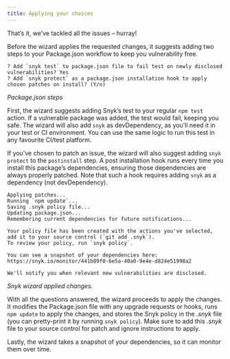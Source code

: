 ```yaml
---
title: Applying your choices
---
```


That’s it, we’ve tackled all the issues – hurray!

Before the wizard applies the requested changes, it suggests adding two steps to your Package.json workflow to keep you vulnerability free.

```console
? Add `snyk test` to package.json file to fail test on newly disclosed vulnerabilities? Yes
? Add `snyk protect` as a package.json installation hook to apply chosen patches on install? (Y/n)
```
_Package.json steps_

First, the wizard suggests adding Snyk’s test to your regular `npm test` action. If a vulnerable package was added, the test would fail, keeping you safe. The wizard will also add `snyk` as devDependency, as you’ll need it in your test or CI environment. You can use the same logic to run this test in any favourite CI/test platform.

If you’ve chosen to patch an issue, the wizard will also suggest adding `snyk protect` to the `postinstall` step. A post installation hook runs every time you install this package’s dependencies, ensuring those dependencies are always properly patched. Note that such a hook requires adding `snyk` as a dependency (not devDependency).

```console
Applying patches...
Running `npm update`...
Saving .snyk policy file...
Updating package.json...
Remembering current dependencies for future notifications...

Your policy file has been created with the actions you've selected, add it to your source control (`git add .snyk`).
To review your policy, run `snyk policy`.

You can see a snapshot of your dependencies here:
https://snyk.io/monitor/441b89f0-6e5a-40a0-9e4e-d824e51998a2

We'll notify you when relevant new vulnerabilities are disclosed.
```
_Snyk wizard applied changes._

With all the questions answered, the wizard proceeds to apply the changes. It modifies the Package.json file with any upgrade requests or hooks, runs `npm update` to apply the changes, and stores the Snyk policy in the _.snyk_ file (you can pretty-print it by running `snyk policy`). Make sure to add this _.snyk_ file to your source control for patch and ignore instructions to apply.

Lastly, the wizard takes a snapshot of your dependencies, so it can monitor them over time.
